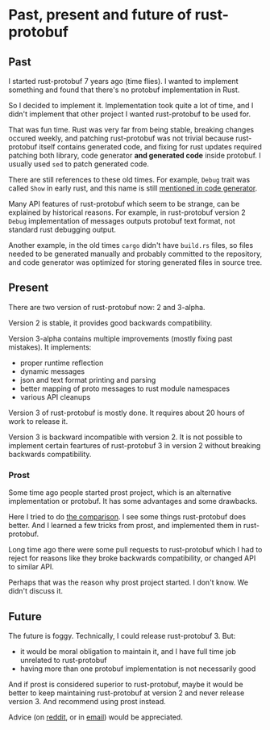 # Past, present and future of rust-protobuf

## Past

I started rust-protobuf 7 years ago (time flies). I wanted to implement something and found that there's no protobuf implementation in Rust.

So I decided to implement it. Implementation took quite a lot of time, and I didn't implement that other project I wanted rust-protobuf to be used for.

That was fun time. Rust was very far from being stable, breaking changes occured weekly, and patching rust-protobuf was not trivial because rust-protobuf itself contains generated code, and fixing for rust updates required patching both library, code generator **and generated code** inside protobuf. I usually used `sed` to patch generated code.

There are still references to these old times. For example, `Debug` trait was called `Show` in early rust, and this name is still [mentioned in code generator](https://github.com/stepancheg/rust-protobuf/blob/188596b3d78b381d49a753cdb3ecb5fbc9382b0d/protobuf-codegen/src/gen/message.rs#L535).

Many API features of rust-protobuf which seem to be strange, can be explained by historical reasons. For example, in rust-protobuf version 2 `Debug` implementation of messages outputs protobuf text format, not standard rust debugging output.

Another example, in the old times `cargo` didn't have `build.rs` files, so files needed to be generated manually and probably committed to the repository, and code generator was optimized for storing generated files in source tree.

## Present

There are two version of rust-protobuf now: 2 and 3-alpha.

Version 2 is stable, it provides good backwards compatibility.

Version 3-alpha contains multiple improvements (mostly fixing past mistakes). It implements:
* proper runtime reflection
* dynamic messages
* json and text format printing and parsing
* better mapping of proto messages to rust module namespaces
* various API cleanups

Version 3 of rust-protobuf is mostly done. It requires about 20 hours of work to release it.

Version 3 is backward incompatible with version 2. It is not possible to implement certain feartures of rust-protobuf 3 in version 2 without breaking backwards compatibility.

### Prost

Some time ago people started prost project, which is an alternative implementation or protobuf. It has some advantages and some drawbacks.

Here I tried to do [the comparison](https://github.com/stepancheg/rust-protobuf/tree/master/protobuf-examples/vs-prost). I see some things rust-protobuf does better. And I learned a few tricks from prost, and implemented them in rust-protobuf.

Long time ago there were some pull requests to rust-protobuf which I had to reject for reasons like they broke backwards compatibility, or changed API to similar API.

Perhaps that was the reason why prost project started. I don't know. We didn't discuss it.

## Future

The future is foggy. Technically, I could release rust-protobuf 3. But:
* it would be moral obligation to maintain it, and I have full time job unrelated to rust-protobuf
* having more than one protobuf implementation is not necessarily good

And if prost is considered superior to rust-protobuf, maybe it would be better to keep maintaining rust-protobuf at version 2 and never release version 3. And recommend using prost instead.

Advice (on [reddit](https://www.reddit.com/r/rust/comments/sls4uw/past_present_and_future_of_rustprotobuf/),
or in [email](mailto:stepan.koltsov@gmail.com)) would be appreciated.
